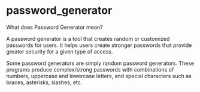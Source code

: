 # password_generator

What does Password Generator mean?




A password generator is a tool that creates random or customized passwords for users.
It helps users create stronger passwords that provide greater security for a given type of access.

Some password generators are simply random password generators. These programs produce complex/strong passwords with combinations of numbers, uppercase and lowercase letters, and special characters such as braces, asterisks, slashes, etc.
